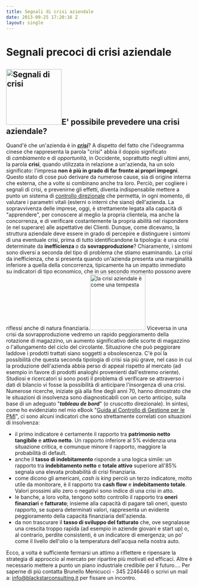 ```yaml
---
title: Segnali di crisi aziendale
date: 2013-09-25 17:20:16 Z
layout: single
---
```


<!--?xml version="1.0" encoding="UTF-8" standalone="no"?-->
<h1>Segnali precoci di crisi aziendale</h1>
<h2><a href="http://www.blackstarconsulting.it/wp-content/uploads/2013/09/Come-segnali-di-fumo-a28964908.jpg"><img class="alignleft size-thumbnail wp-image-1278" alt="Segnali di crisi" src="http://www.blackstarconsulting.it/wp-content/uploads/2013/09/Come-segnali-di-fumo-a28964908-150x150.jpg" width="150" height="150" /></a>E' possibile prevedere una crisi aziendale?</h2>
Quand'è che un'azienda è in <a href="http://it.wikipedia.org/wiki/Crisi_aziendale" target="_blank"><b><i><span style="text-decoration: underline;">crisi</span></i></b></a>? A dispetto del fatto che l'ideogramma cinese che rappresenta la parola "crisi" abbia il doppio significato di <i>cambiamento</i> e di <i>opportunità</i>, in Occidente, soprattutto negli ultimi anni, la parola <b>crisi</b>, quando utilizzata in relazione a un'azienda, ha un solo significato: l'impresa <b>non è più in grado di far fronte ai propri impegni</b>. Questo stato di cose può derivare da numerose cause, sia di origine interna che esterna, che a volte si combinano anche tra loro. Perciò, per cogliere i segnali di crisi, e prevenirne gli effetti, diventa indispensabile mettere a punto un sistema di <a title="il Cruscotto Direzionale" href="http://www.blackstarconsulting.it/portfolio/applicazioni-qlikview/" target="_blank">controllo direzionale</a> che permetta, in ogni momento, di valutare i parametri vitali (esterni o interni che siano) dell'azienda. La sopravvivenza delle imprese, oggi, è strettamente legata alla capacità di "apprendere", per conoscere al meglio la propria clientela, ma anche la concorrenza, e di verificare costantemente la propria abilità nel rispondere (e nel superare) alle aspettative dei Clienti. Dunque, come dicevamo, la struttura aziendale deve essere in grado di percepire e distinguere i sintomi di una eventuale crisi, prima di tutto identificandone la tipologia: è una crisi determinate da <b>inefficienza </b>o da <b>sovrapproduzione</b>? Chiaramente, i sintomi sono diversi a seconda del tipo di problema che stiamo esaminando. La crisi da inefficienza, che si presenta quando un'azienda presenta una marginalità inferiore a quella della concorrenza, tipicamente ha un impatto immediato su indicatori di tipo economico, che in un secondo momento possono avere riflessi anche di natura finanziaria.<a href="http://www.blackstarconsulting.it/wp-content/uploads/2013/09/images-4.jpeg"><img class="alignright size-thumbnail wp-image-1279" alt="la crisi aziendale è come una tempesta" src="http://www.blackstarconsulting.it/wp-content/uploads/2013/09/images-4-150x150.jpeg" width="150" height="150" /></a> Viceversa in una crisi da sovrapproduzione vedremo un rapido peggioramento della rotazione di magazzino, un aumento significativo delle scorte di magazzino o l'allungamento del ciclo del circolante. Situazione che può peggiorare laddove i prodotti trattati siano soggetti a obsolescenza. C'è poi la possibilità che questa seconda tipologia di crisi sia più grave, nel caso in cui la produzione dell'azienda abbia perso di appeal rispetto al mercato (ad esempio in favore di prodotti analoghi provenienti dall'estremo oriente). Studiosi e ricercatori si sono posti il problema di verificare se attraverso i dati di bilancio vi fosse la possibilità di anticipare l'insorgenza di una crisi. Numerose ricerche, iniziate già alla fine degli anni 70, hanno dimostrato che le situazioni di insolvenza sono diagnosticabili con un certo anticipo, sulla base di un adeguato "<em><strong>tableau de bord</strong></em>" (o cruscotto direzionale). In sintesi, come ho evidenziato nel mio eBook "<a title="Guida al Controllo di Gestione per le PMI" href="http://www.blackstarconsulting.it/go/guida-al-controllo-di-gestione-per-le-pmi/" target="_blank">Guida al Controllo di Gestione per le PMI</a>", ci sono alcuni indicatori che sono strettamente correlati con situazioni di insolvenza:
<div>
<ul>
	<li>il primo indicatore è certamente il rapporto tra <b>patrimonio netto tangibile</b> e <b>attivo netto</b>. Un rapporto inferiore al 5% evidenzia una situazione critica, e comunque minore il rapporto, maggiore la probabilità di default.</li>
	<li>anche il <b>tasso di indebitamento</b> risponde a una logica simile: un rapporto tra <b>indebitamento netto</b> e <b>totale attivo</b> superiore all'85% segnala una elevata probabilità di crisi finanziaria.</li>
	<li>come dicono gli americani, <i>cash is king</i> perciò un terzo indicatore, molto utile da monitorare, è il rapporto tra <b>cash flow</b> e <b>indebitamento totale</b>. Valori prossimi allo zero o negativi sono indice di una crisi in atto.</li>
	<li>le banche, a loro volta, tengono sotto controllo il rapporto tra <b>oneri finanziari</b> e <b>fatturato</b>; insieme alla capacità di pagare tali oneri, questo rapporto, se supera determinati valori, rappresenta un evidente peggioramento della capacità finanziaria dell'azienda.</li>
	<li>da non trascurare il <b>tasso di sviluppo del fatturato</b> che, ove segnalasse una crescita troppo rapida (ad esempio in aziende giovani e start up) o, al contrario, perdite consistenti, è un indicatore di emergenza; un po' come il livello dell'olio o la temperatura dell'acqua nella nostra auto.</li>
</ul>
Ecco, a volta è sufficiente fermarsi un attimo a riflettere e ripensare la strategia di approccio al mercato per ripartire più motivati ed efficaci. Altre è necessario mettere a punto un piano industriale credibile per il futuro…. Per saperne di più contatta Brunello Menicucci - 345 2246446 o scrivi un mail a: <a href="malto:info@blackstarconsulting.it" target="_blank">info@blackstarconsulting.it</a> per fissare un incontro.

</div>